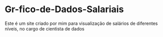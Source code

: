 # Gr-fico-de-Dados-Salariais
Este é um site criado por mim para visualização de salários de diferentes níveis, no cargo de cientista de dados

